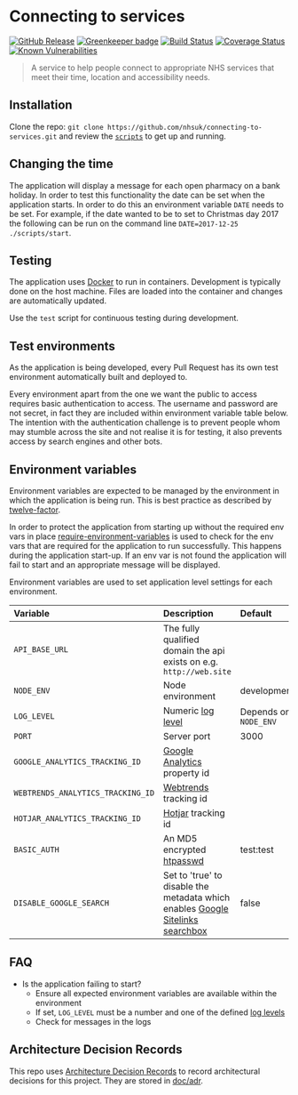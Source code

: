 # Connecting to services

[![GitHub Release](https://img.shields.io/github/release/nhsuk/connecting-to-services.svg)](https://github.com/nhsuk/connecting-to-services/releases/latest/)
[![Greenkeeper badge](https://badges.greenkeeper.io/nhsuk/connecting-to-services.svg)](https://greenkeeper.io/)
[![Build Status](https://travis-ci.org/nhsuk/connecting-to-services.svg?branch=master)](https://travis-ci.org/nhsuk/connecting-to-services)
[![Coverage Status](https://coveralls.io/repos/github/nhsuk/connecting-to-services/badge.svg?branch=master)](https://coveralls.io/github/nhsuk/connecting-to-services?branch=master)
[![Known Vulnerabilities](https://snyk.io/test/github/nhsuk/connecting-to-services/badge.svg)](https://snyk.io/test/github/nhsuk/connecting-to-services)

> A service to help people connect to appropriate NHS services that
meet their time, location and accessibility needs.

## Installation

Clone the repo: `git clone https://github.com/nhsuk/connecting-to-services.git`
and review the [`scripts`](scripts) to get up and running.

## Changing the time

The application will display a message for each open pharmacy on a bank holiday.
In order to test this functionality the date can be set when the application
starts. In order to do this an environment variable `DATE` needs to be set. For
example, if the date wanted to be to set to Christmas day 2017 the following
can be run on the command line `DATE=2017-12-25 ./scripts/start`.

## Testing

The application uses [Docker](https://www.docker.com/) to run in containers.
Development is typically done on the host machine. Files are loaded into the
container and changes are automatically updated.

Use the `test` script for continuous testing during development.

## Test environments

As the application is being developed, every Pull Request has its own test
environment automatically built and deployed to.

Every environment apart from the one we want the public to access requires
basic authentication to access. The username and password are not secret, in
fact they are included within environment variable table below.
The intention with the authentication challenge is to prevent people whom may
stumble across the site and not realise it is for testing, it also prevents
access by search engines and other bots.

## Environment variables

Environment variables are expected to be managed by the environment in which
the application is being run. This is best practice as described by
[twelve-factor](https://12factor.net/config).

In order to protect the application from starting up without the required
env vars in place
[require-environment-variables](https://www.npmjs.com/package/require-environment-variables)
is used to check for the env vars that are required for the application to run
successfully.
This happens during the application start-up. If an env var is not found the
application will fail to start and an appropriate message will be displayed.

Environment variables are used to set application level settings for each
environment.

| Variable                           | Description                                                                                   | Default                   | Required   |
| :--------------------------------- | :-------------------------------------------------------------------------------------------- | :------------------------ | ---------- |
| `API_BASE_URL`                     | The fully qualified domain the api exists on e.g. `http://web.site`                           |                           | Yes        |
| `NODE_ENV`                         | Node environment                                                                              | development               |            |
| `LOG_LEVEL`                        | Numeric [log level](https://github.com/trentm/node-bunyan#levels)                             | Depends on `NODE_ENV`     |            |
| `PORT`                             | Server port                                                                                   | 3000                      |            |
| `GOOGLE_ANALYTICS_TRACKING_ID`     | [Google Analytics](https://www.google.co.uk/analytics) property id                            |                           |            |
| `WEBTRENDS_ANALYTICS_TRACKING_ID`  | [Webtrends](https://www.webtrends.com/) tracking id                                           |                           |            |
| `HOTJAR_ANALYTICS_TRACKING_ID`     | [Hotjar](https://www.hotjar.com/) tracking id                                                 |                           |            |
| `BASIC_AUTH`                       | An MD5 encrypted [htpasswd](https://httpd.apache.org/docs/2.4/misc/password_encryptions.html) | test:test                 |            |
| `DISABLE_GOOGLE_SEARCH`            | Set to 'true' to disable the metadata which enables [Google Sitelinks searchbox](https://developers.google.com/search/docs/data-types/sitelinks-searchbox)  | false |            |

## FAQ

* Is the application failing to start?
  * Ensure all expected environment variables are available within the environment
  * If set, `LOG_LEVEL` must be a number and one of the defined [log levels](https://github.com/trentm/node-bunyan#levels)
  * Check for messages in the logs

## Architecture Decision Records

This repo uses
[Architecture Decision Records](http://thinkrelevance.com/blog/2011/11/15/documenting-architecture-decisions)
to record architectural decisions for this project.
They are stored in [doc/adr](doc/adr).
